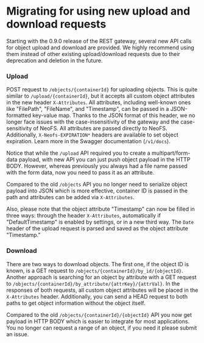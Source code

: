 # Migrating for using new upload and download requests

Starting with the 0.9.0 release of the REST gateway, several new API calls for 
object upload and download are provided. We highly recommend using them instead
of other existing upload/download requests due to their deprecation and 
deletion in the future.

### Upload

POST request to `/objects/{containerId}` for uploading objects. This is quite
similar to `/upload/{containerId}`, but it accepts all custom object attributes
in the new header `X-Attributes`. All attributes, including well-known ones
like "FilePath", "FileName", and "Timestamp", can be passed in a JSON-formatted
key-value map. Thanks to the JSON format of this header, we no longer face
issues with the case-insensitivity of the gateway and the case-sensitivity of
NeoFS. All attributes are passed directly to NeoFS. Additionally, 
`X-Neofs-EXPIRATION*` headers are available to set object expiration. Learn 
more in the Swagger documentation (`/v1/docs`).

Notice that while the `/upload` API required you to create a multipart/form-data
payload, with new API you can just push object payload in the HTTP BODY.
However, whereas previously you always had a file name passed with the form
data, now you need to pass it as an attribute.

Compared to the old `/objects` API you no longer need to serialize object
payload into JSON which is more effective, container ID is passed in the path
and attributes can be added via `X-Attributes`.

Also, please note that the object attribute "Timestamp" can now be filled in
three ways: through the header `X-Attributes`, automatically if
"DefaultTimestamp" is enabled by settings, or in a new third way. The `Date`
header of the upload request is parsed and saved as the object attribute
"Timestamp."

### Download

There are two ways to download objects. The first one, if the object ID is 
known, is a GET request to `/objects/{containerId}/by_id/{objectId}`. Another
approach is searching for an object by attribute with a GET request to
`/objects/{containerId}/by_attribute/{attrKey}/{attrVal}`. In the responses of
both requests, all custom object attributes will be placed in the 
`X-Attributes` header. Additionally, you can send a HEAD request to both paths
to get object information without the object itself.

Compared to the old `/objects/{containerId}/{objectId}` API you now get
payload in HTTP BODY which is easier to integrate for most applications. You
no longer can request a range of an object, if you need it please submit an
issue.
